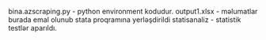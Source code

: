 bina.azscraping.py - python environment kodudur.
output1.xlsx - məlumatlar burada emal olunub stata proqramına yerləşdirildi
statisanaliz - statistik testlər aparıldı.
